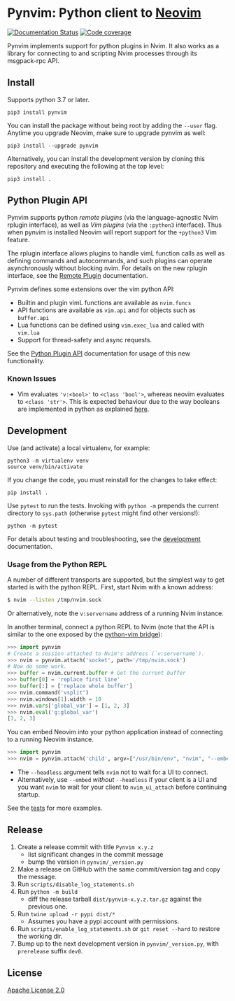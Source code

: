 Pynvim: Python client to [Neovim](https://github.com/neovim/neovim)
===================================================================

[![Documentation Status](https://readthedocs.org/projects/pynvim/badge/?version=latest)](https://readthedocs.org/projects/pynvim/builds/)
[![Code coverage](https://codecov.io/gh/neovim/pynvim/branch/master/graph/badge.svg)](https://codecov.io/gh/neovim/pynvim)

Pynvim implements support for python plugins in Nvim. It also works as a library for
connecting to and scripting Nvim processes through its msgpack-rpc API.

Install
-------

Supports python 3.7 or later.

    pip3 install pynvim

You can install the package without being root by adding the `--user` flag.
Anytime you upgrade Neovim, make sure to upgrade pynvim as well:

    pip3 install --upgrade pynvim

Alternatively, you can install the development version by cloning this
repository and executing the following at the top level:

    pip3 install .

Python Plugin API
-----------------

Pynvim supports python _remote plugins_ (via the language-agnostic Nvim rplugin
interface), as well as _Vim plugins_ (via the `:python3` interface). Thus when
pynvim is installed Neovim will report support for the `+python3` Vim feature.

The rplugin interface allows plugins to handle vimL function calls as well as
defining commands and autocommands, and such plugins can operate asynchronously
without blocking nvim.  For details on the new rplugin interface,
see the [Remote Plugin](http://pynvim.readthedocs.io/en/latest/usage/remote-plugins.html) documentation.

Pynvim defines some extensions over the vim python API:

* Builtin and plugin vimL functions are available as `nvim.funcs`
* API functions are available as `vim.api` and for objects such as `buffer.api`
* Lua functions can be defined using `vim.exec_lua` and called with `vim.lua`
* Support for thread-safety and async requests.

See the [Python Plugin API](http://pynvim.readthedocs.io/en/latest/usage/python-plugin-api.html) documentation for usage of this new functionality.

### Known Issues
- Vim evaluates `'v:<bool>'` to `<class 'bool'>`, whereas neovim evaluates to `<class 'str'>`. This is expected behaviour due to the way booleans are implemented in python as explained [here](https://github.com/neovim/pynvim/issues/523#issuecomment-1495502011).

Development
-----------

Use (and activate) a local virtualenv, for example:

    python3 -m virtualenv venv
    source venv/bin/activate

If you change the code, you must reinstall for the changes to take effect:

    pip install .

Use `pytest` to run the tests. Invoking with `python -m` prepends the current
directory to `sys.path` (otherwise `pytest` might find other versions!):

    python -m pytest

For details about testing and troubleshooting, see the
[development](http://pynvim.readthedocs.io/en/latest/development.html)
documentation.

### Usage from the Python REPL

A number of different transports are supported, but the simplest way to get
started is with the python REPL. First, start Nvim with a known address:

```sh
$ nvim --listen /tmp/nvim.sock
```

Or alternatively, note the `v:servername` address of a running Nvim instance.

In another terminal, connect a python REPL to Nvim (note that the API is similar
to the one exposed by the [python-vim
bridge](http://vimdoc.sourceforge.net/htmldoc/if_pyth.html#python-vim)):

```python
>>> import pynvim
# Create a session attached to Nvim's address (`v:servername`).
>>> nvim = pynvim.attach('socket', path='/tmp/nvim.sock')
# Now do some work.
>>> buffer = nvim.current.buffer # Get the current buffer
>>> buffer[0] = 'replace first line'
>>> buffer[:] = ['replace whole buffer']
>>> nvim.command('vsplit')
>>> nvim.windows[1].width = 10
>>> nvim.vars['global_var'] = [1, 2, 3]
>>> nvim.eval('g:global_var')
[1, 2, 3]
```

You can embed Neovim into your python application instead of connecting to
a running Neovim instance.

```python
>>> import pynvim
>>> nvim = pynvim.attach('child', argv=["/usr/bin/env", "nvim", "--embed", "--headless"])
```

- The `--headless` argument tells `nvim` not to wait for a UI to connect.
- Alternatively, use `--embed` _without_ `--headless` if your client is a UI
  and you want `nvim` to wait for your client to `nvim_ui_attach` before
  continuing startup.

See the [tests](https://github.com/neovim/pynvim/tree/master/test) for more examples.

Release
-------

1. Create a release commit with title `Pynvim x.y.z`
   - list significant changes in the commit message
   - bump the version in `pynvim/_version.py`
2. Make a release on GitHub with the same commit/version tag and copy the message.
3. Run `scripts/disable_log_statements.sh`
4. Run `python -m build`
    - diff the release tarball `dist/pynvim-x.y.z.tar.gz` against the previous one.
5. Run `twine upload -r pypi dist/*`
    - Assumes you have a pypi account with permissions.
6. Run `scripts/enable_log_statements.sh` or `git reset --hard` to restore the working dir.
7. Bump up to the next development version in `pynvim/_version.py`, with `prerelease` suffix `dev0`.

License
-------

[Apache License 2.0](https://github.com/neovim/pynvim/blob/master/LICENSE)
